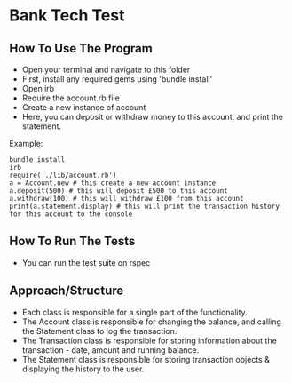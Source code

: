 # Bank Tech Test

## How To Use The Program
* Open your terminal and navigate to this folder
* First, install any required gems using 'bundle install'
* Open irb
* Require the account.rb file
* Create a new instance of account
* Here, you can deposit or withdraw money to this account, and print the statement.

Example:
```
bundle install
irb
require('./lib/account.rb')
a = Account.new # this create a new account instance
a.deposit(500) # this will deposit £500 to this account
a.withdraw(100) # this will withdraw £100 from this account
print(a.statement.display) # this will print the transaction history for this account to the console
```

## How To Run The Tests
* You can run the test suite on rspec

## Approach/Structure
* Each class is responsible for a single part of the functionality. 
* The Account class is responsible for changing the balance, and calling the Statement class to log the transaction.
* The Transaction class is responsible for storing information about the transaction - date, amount and running balance.
* The Statement class is responsible for storing transaction objects & displaying the history to the user.

